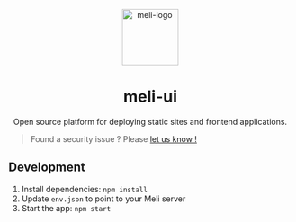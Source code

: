 <p align="center">
  <a href="https://meli.sh">
    <img alt="meli-logo" src="https://raw.githubusercontent.com/gomeli/meli-brand/latest/logo/meli-logo-circle-black.svg" width="100"/>
  </a>
</p>
<h1 align="center">meli-ui</h1>
<p align="center">Open source platform for deploying static sites and frontend applications.</p>

> Found a security issue ? Please [let us know !](https://github.com/gomeli/meli-ui/security/advisories/new)

## Development

1. Install dependencies: `npm install`
1. Update `env.json` to point to your Meli server
1. Start the app: `npm start`
